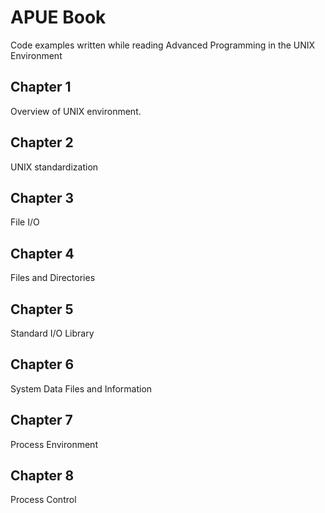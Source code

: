 # APUE Book

Code examples written while reading Advanced Programming in the UNIX Environment

## Chapter 1

Overview of UNIX environment.

## Chapter 2

UNIX standardization

## Chapter 3

File I/O

## Chapter 4

Files and Directories

## Chapter 5

Standard I/O Library

## Chapter 6

System Data Files and Information

## Chapter 7

Process Environment

## Chapter 8

Process Control